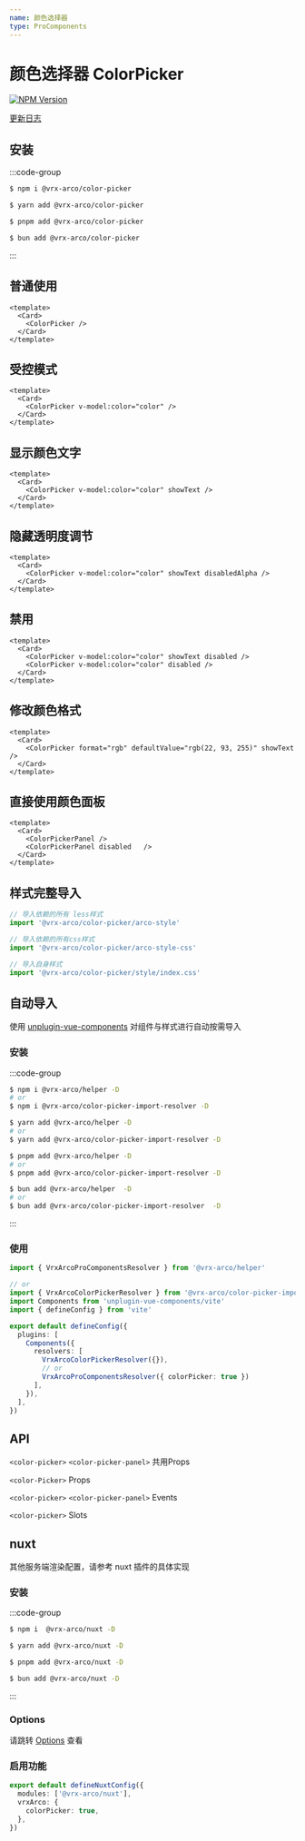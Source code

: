 ```yaml
---
name: 颜色选择器
type: ProComponents
---
```


# 颜色选择器 ColorPicker <Badge type="warning" text="试验性功能，API不稳定" />

[![NPM Version](https://img.shields.io/npm/v/%40vrx-arco%2Fcolor-picker?style=flat-square)](https://www.npmjs.com/package/@vrx-arco/color-picker)

[更新日志](https://gitee.com/vrx-arco/color-picker/blob/main/CHANGELOG.md)

<script lang="ts" setup>
import {ColorPicker,ColorPickerPanel} from '@vrx-arco/color-picker'
import {Card} from '@arco-design/web-vue'
import {ref} from 'vue'
const color = ref('#165DFF')
</script>

## 安装

:::code-group

```bash [npm]
$ npm i @vrx-arco/color-picker
```

```bash [yarn]
$ yarn add @vrx-arco/color-picker
```

```bash [pnpm]
$ pnpm add @vrx-arco/color-picker
```

```bash [bun]
$ bun add @vrx-arco/color-picker
```

:::

## 普通使用

<Card>
 <ColorPicker />
</Card>

```vue
<template>
  <Card>
    <ColorPicker />
  </Card>
</template>
```

## 受控模式

<Card>
 <ColorPicker v-model:color="color" />
</Card>

```vue
<template>
  <Card>
    <ColorPicker v-model:color="color" />
  </Card>
</template>
```

## 显示颜色文字

<Card>
 <ColorPicker v-model:color="color" showText />
</Card>

```vue
<template>
  <Card>
    <ColorPicker v-model:color="color" showText />
  </Card>
</template>
```

## 隐藏透明度调节

<Card>
 <ColorPicker v-model:color="color" showText disabledAlpha />
</Card>

```vue
<template>
  <Card>
    <ColorPicker v-model:color="color" showText disabledAlpha />
  </Card>
</template>
```

## 禁用

<Card>
 <ColorPicker v-model:color="color" showText disabled />
 <div>
  <ColorPicker v-model:color="color" disabled />
 </div>
</Card>

```vue
<template>
  <Card>
    <ColorPicker v-model:color="color" showText disabled />
    <ColorPicker v-model:color="color" disabled />
  </Card>
</template>
```

## 修改颜色格式

<Card>
 <ColorPicker  format="rgb" defaultValue="rgb(22, 93, 255)" showText />
</Card>

```vue
<template>
  <Card>
    <ColorPicker format="rgb" defaultValue="rgb(22, 93, 255)" showText />
  </Card>
</template>
```

## 直接使用颜色面板

<Card bodyStyle="display:flex;">
 <ColorPickerPanel  />
 <ColorPickerPanel disabled style="margin-left:10px;"  />
</Card>

```vue
<template>
  <Card>
    <ColorPickerPanel />
    <ColorPickerPanel disabled   />
  </Card>
</template>
```

## 样式完整导入
```ts
// 导入依赖的所有 less样式
import '@vrx-arco/color-picker/arco-style'

// 导入依赖的所有css样式
import '@vrx-arco/color-picker/arco-style-css'

// 导入自身样式
import '@vrx-arco/color-picker/style/index.css'
```
## 自动导入

使用 [unplugin-vue-components](https://github.com/antfu/unplugin-vue-components) 对组件与样式进行自动按需导入

### 安装

:::code-group

```bash [npm]
$ npm i @vrx-arco/helper -D
# or
$ npm i @vrx-arco/color-picker-import-resolver -D
```

```bash [yarn]
$ yarn add @vrx-arco/helper -D
# or
$ yarn add @vrx-arco/color-picker-import-resolver -D
```

```bash [pnpm]
$ pnpm add @vrx-arco/helper -D
# or
$ pnpm add @vrx-arco/color-picker-import-resolver -D
```

```bash [bun]
$ bun add @vrx-arco/helper  -D
# or
$ bun add @vrx-arco/color-picker-import-resolver  -D
```

:::

### 使用

```ts
import { VrxArcoProComponentsResolver } from '@vrx-arco/helper'

// or
import { VrxArcoColorPickerResolver } from '@vrx-arco/color-picker-import-resolver'
import Components from 'unplugin-vue-components/vite'
import { defineConfig } from 'vite'

export default defineConfig({
  plugins: [
    Components({
      resolvers: [
        VrxArcoColorPickerResolver({}),
        // or
        VrxArcoProComponentsResolver({ colorPicker: true })
      ],
    }),
  ],
})
```

## API

`<color-picker>` `<color-picker-panel>` 共用Props

<ApiTable>
    <ApiTableLine prop="modelValue[v-model]" desc="颜色" type="string" />
    <ApiTableLine prop="defaultValue" desc="默认值" type="string"  default="'#165DFF'" />
    <ApiTableLine prop="format" desc="结果值格式化" type="'rgb' | 'prgb' | 'hex' | 'hex3' | 'hex4' | 'hex6' | 'hex8' | 'name' | 'hsl' | 'hsv'" default="'hex'"  />
     <ApiTableLine prop="disabled" desc="禁用" type="boolean"  default="false" />
     <ApiTableLine prop="disabledAlpha" desc="禁用透明通道" type="boolean"  default="false" />
</ApiTable>

`<color-Picker>` Props

<ApiTable>
    <ApiTableLine prop="triggerProps" desc="弹出框入参" type="TriggerProps" />
    <ApiTableLine prop="showText" desc="显示颜色值" type="boolean" default="false" />
</ApiTable>

`<color-picker>` `<color-picker-panel>` Events

<EventTable>
    <EventTableLine event="change" desc="修改颜色事件" attr="value: string"  />
    <EventTableLine event="popup-visible-change" desc="颜色面板展开和收起时触发" attr="[visible: boolean,value: string]"  />
</EventTable>

`<color-picker>` Slots

<SlotTable>
    <SlotTableLine slot="default" desc="可替换 trigger 触发器" attr="{color:string}"  />
</SlotTable>

## nuxt

其他服务端渲染配置，请参考 nuxt 插件的具体实现

### 安装

:::code-group

```bash [npm]
$ npm i  @vrx-arco/nuxt -D
```

```bash [yarn]
$ yarn add @vrx-arco/nuxt -D
```

```bash [pnpm]
$ pnpm add @vrx-arco/nuxt -D
```

```bash [bun]
$ bun add @vrx-arco/nuxt -D
```

:::

### Options

请跳转 [Options](https://gitee.com/vrx/arco-design-pro/blob/master/packages/nuxt/src/type.ts) 查看

### 启用功能

```ts
export default defineNuxtConfig({
  modules: ['@vrx-arco/nuxt'],
  vrxArco: {
    colorPicker: true,
  },
})
```
